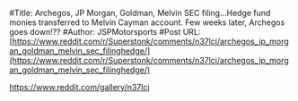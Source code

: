 #Title: Archegos, JP Morgan, Goldman, Melvin SEC filing...Hedge fund monies transferred to Melvin Cayman account. Few weeks later, Archegos goes down!??
#Author: JSPMotorsports
#Post URL: [https://www.reddit.com/r/Superstonk/comments/n37lcj/archegos_jp_morgan_goldman_melvin_sec_filinghedge/](https://www.reddit.com/r/Superstonk/comments/n37lcj/archegos_jp_morgan_goldman_melvin_sec_filinghedge/)


https://www.reddit.com/gallery/n37lcj